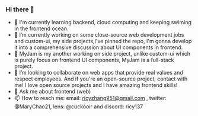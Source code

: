 ### Hi there 👋

<!--
**Ricy137/Ricy137** is a ✨ _special_ ✨ repository because its `README.md` (this file) appears on your GitHub profile.

Here are some ideas to get you started:

- 🔭 I’m currently working on ...
- 🌱 I’m currently learning ...
- 👯 I’m looking to collaborate on ...
- 🤔 I’m looking for help with ...
- 💬 Ask me about ...
- 📫 How to reach me: ...
- 😄 Pronouns: ...
- ⚡ Fun fact: ...
-->

- 🍃 I'm currently learning backend, cloud computing and keeping swiming in the frontend ocean.
- 🔭 I’m currently working on some close-source web development jobs and custom-ui, my side projects,I've pinned the repo, I'm gonna develop it into a comprehensive discussion about UI components in frontend.
- 🍉 MyJam is my another working on side project, unlike custom-ui which is purely focus on frontend UI components, MyJam is a full-stack project.
- 👯 I’m looking to collaborate on web apps that provide real values and respect employees. And if you're an open-source project, contact with me! I love open source projects and I have amazing frontend skills!
- 💬 Ask me about frontend (web)
- 📫 How to reach me: email: ricyzhang951@gmail.com , twitter: @MaryChao21, lens: @cuckooir and discord: ricy137
